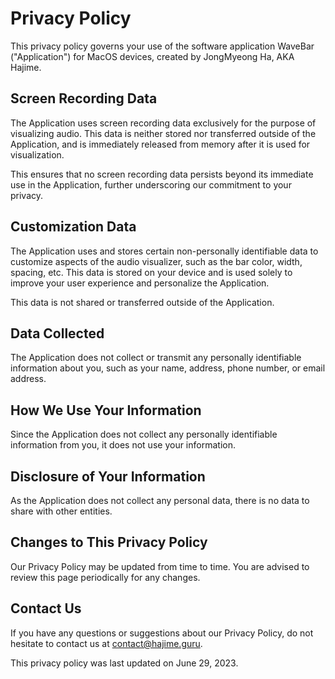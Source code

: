 # Privacy Policy

This privacy policy governs your use of the software application WaveBar ("Application") for MacOS devices, created by JongMyeong Ha, AKA Hajime.

## Screen Recording Data

The Application uses screen recording data exclusively for the purpose of visualizing audio. This data is neither stored nor transferred outside of the Application, and is immediately released from memory after it is used for visualization. 

This ensures that no screen recording data persists beyond its immediate use in the Application, further underscoring our commitment to your privacy.

## Customization Data

The Application uses and stores certain non-personally identifiable data to customize aspects of the audio visualizer, such as the bar color, width, spacing, etc. This data is stored on your device and is used solely to improve your user experience and personalize the Application. 

This data is not shared or transferred outside of the Application.

## Data Collected

The Application does not collect or transmit any personally identifiable information about you, such as your name, address, phone number, or email address.

## How We Use Your Information

Since the Application does not collect any personally identifiable information from you, it does not use your information.

## Disclosure of Your Information

As the Application does not collect any personal data, there is no data to share with other entities.

## Changes to This Privacy Policy

Our Privacy Policy may be updated from time to time. You are advised to review this page periodically for any changes.

## Contact Us

If you have any questions or suggestions about our Privacy Policy, do not hesitate to contact us at contact@hajime.guru.

This privacy policy was last updated on June 29, 2023.
